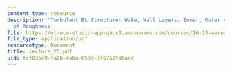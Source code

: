 ```yaml
---
content_type: resource
description: 'Turbulent BL Structure: Wake, Wall Layers. Inner, Outer Variables. Effects
  of Roughness'
file: https://ol-ocw-studio-app-qa.s3.amazonaws.com/courses/16-13-aerodynamics-of-viscous-fluids-fall-2003/fcf835c9fa2b4aba653d3f6752fd6aec_lecture_25.pdf
file_type: application/pdf
resourcetype: Document
title: lecture_25.pdf
uid: fcf835c9-fa2b-4aba-653d-3f6752fd6aec
---
```

